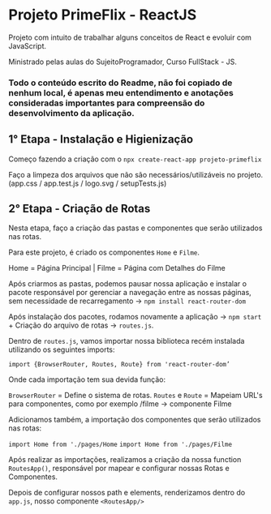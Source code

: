 # Projeto PrimeFlix - ReactJS

Projeto com intuito de trabalhar alguns conceitos de React e evoluir com JavaScript.

Ministrado pelas aulas do SujeitoProgramador, Curso FullStack - JS.

### Todo o conteúdo escrito do Readme, não foi copiado de nenhum local, é apenas meu entendimento e anotações consideradas importantes para compreensão do desenvolvimento da aplicação.

## 1° Etapa - Instalação e Higienização

Começo fazendo a criação com o `npx create-react-app projeto-primeflix`

Faço a limpeza dos arquivos que não são necessários/utilizáveis no projeto. (app.css / app.test.js / logo.svg / setupTests.js)


## 2° Etapa - Criação de Rotas

Nesta etapa, faço a criação das pastas e componentes que serão utilizados nas rotas.

Para este projeto, é criado os componentes `Home` e `Filme`. 

Home = Página Principal | Filme = Página com Detalhes do Filme

Após criarmos as pastas, podemos pausar nossa aplicação e instalar o pacote responsável por gerenciar a navegação entre as nossas páginas, sem necessidade de recarregamento -> `npm install react-router-dom`

Após instalação dos pacotes, rodamos novamente a aplicação -> `npm start` + Criação do arquivo de rotas -> `routes.js`.

Dentro de `routes.js`, vamos importar nossa biblioteca recém instalada utilizando os seguintes imports:

`import {BrowserRouter, Routes, Route} from 'react-router-dom’`

Onde cada importação tem sua devida função:

`BrowserRouter` = Define o sistema de rotas.
`Routes` e `Route` = Mapeiam URL's para componentes, como por exemplo /filme -> componente Filme

Adicionamos também, a importação dos componentes que serão utilizados nas rotas:

`import Home from './pages/Home`
`import Home from './pages/Filme`

Após realizar as importações, realizamos a criação da nossa function `RoutesApp()`, responsável por mapear e configurar nossas Rotas e Componentes.

Depois de configurar nossos path e elements, renderizamos dentro do `app.js`, nosso componente `<RoutesApp/>`







